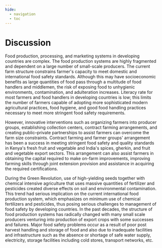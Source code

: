 ```yaml
---
hide:
  - navigation
  - toc
---
```


# Discussion

Food production, processing, and marketing systems in developing countries are complex. The food production systems are highly fragmented and dependent on a large number of small-scale producers. The current farm structure constrains farmer's capacity to meet domestic and international food safety standards. Although this may have socioeconomic benefits as large quantities of food pass through a multitude of food handlers and middlemen, the risk of exposing food to unhygienic environments, contamination, and adulteration increases. Literacy rate for most farmers and food handlers in developing countries is low; this limits the number of farmers capable of adopting more sophisticated modern agricultural practices, food hygiene, and good food handling practices necessary to meet more stringent food safety requirements.

However, innovative interventions such as organizing farmers into producer groups, establishing collection centers, contract farming arrangements, and creating public–private partnerships to assist farmers can overcome the farm size constraints. Contract farming and farmer groups' arrangement has been a success in meeting stringent food safety and quality standards in Kenya's fresh fruit and vegetable and India's spices, gherkin, and fruit and vegetable export sectors. This arrangement can also assist farmers in obtaining the capital required to make on-farm improvements, improving farming skills through joint extension provision and assistance in acquiring the required certifications.

During the Green Revolution, use of high-yielding seeds together with chemical intensive agriculture that uses massive quantities of fertilizer and pesticides created diverse effects on soil and environmental contamination. This trend had serious implication on the current international food production system, which emphasizes on minimum use of chemical fertilizers and pesticides, thus posing serious challenges to management of food safety by developing countries. In the past decades, the structure of food production systems has radically changed with many small scale producers venturing into production of export crops with some successes and failures. Major food safety problems occur as a result of poor post harvest handling and storage of food and also due to inadequate facilities and infrastructure such as the absence or shortage of safe water supply, electricity, storage facilities including cold stores, transport networks, etc.